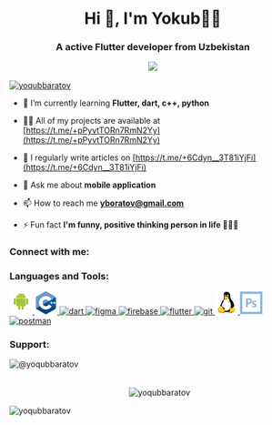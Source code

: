 <h1 align="center">Hi 👋, I'm Yokub✌🏻</h1>
<h3 align="center">A active Flutter developer from Uzbekistan</h3>

<p align="center"> <img 
                     src="https://camo.githubusercontent.com/5ddf73ad3a205111cf8c686f687fc216c2946a75005718c8da5b837ad9de78c9/68747470733a2f2f7468756d62732e6766796361742e636f6d2f4576696c4e657874446576696c666973682d736d616c6c2e676966" width="600"/>  </p>

<p align="left"> <a href="https://github.com/ryo-ma/github-profile-trophy"><img src="https://github-profile-trophy.vercel.app/?username=yoqubbaratov" alt="yoqubbaratov" /></a> </p>

- 🌱 I’m currently learning **Flutter, dart, c++, python**

- 👨‍💻 All of my projects are available at [https://t.me/+pPyvtTORn7RmN2Yy](https://t.me/+pPyvtTORn7RmN2Yy)

- 📝 I regularly write articles on [https://t.me/+6Cdyn__3T81iYjFi](https://t.me/+6Cdyn__3T81iYjFi)

- 💬 Ask me about **mobile application**

- 📫 How to reach me **yboratov@gmail.com**

- ⚡ Fun fact **I'm funny, positive thinking person in life 🙂🙃🙂**

<h3 align="left">Connect with me:</h3>
<p align="left">
</p>

<h3 align="left">Languages and Tools:</h3>
<p align="left"> <a href="https://developer.android.com" target="_blank" rel="noreferrer"> <img src="https://raw.githubusercontent.com/devicons/devicon/master/icons/android/android-original-wordmark.svg" alt="android" width="40" height="40"/> </a> <a href="https://www.w3schools.com/cpp/" target="_blank" rel="noreferrer"> <img src="https://raw.githubusercontent.com/devicons/devicon/master/icons/cplusplus/cplusplus-original.svg" alt="cplusplus" width="40" height="40"/> </a> <a href="https://dart.dev" target="_blank" rel="noreferrer"> <img src="https://www.vectorlogo.zone/logos/dartlang/dartlang-icon.svg" alt="dart" width="40" height="40"/> </a> <a href="https://www.figma.com/" target="_blank" rel="noreferrer"> <img src="https://www.vectorlogo.zone/logos/figma/figma-icon.svg" alt="figma" width="40" height="40"/> </a> <a href="https://firebase.google.com/" target="_blank" rel="noreferrer"> <img src="https://www.vectorlogo.zone/logos/firebase/firebase-icon.svg" alt="firebase" width="40" height="40"/> </a> <a href="https://flutter.dev" target="_blank" rel="noreferrer"> <img src="https://www.vectorlogo.zone/logos/flutterio/flutterio-icon.svg" alt="flutter" width="40" height="40"/> </a> <a href="https://git-scm.com/" target="_blank" rel="noreferrer"> <img src="https://www.vectorlogo.zone/logos/git-scm/git-scm-icon.svg" alt="git" width="40" height="40"/> </a> <a href="https://www.linux.org/" target="_blank" rel="noreferrer"> <img src="https://raw.githubusercontent.com/devicons/devicon/master/icons/linux/linux-original.svg" alt="linux" width="40" height="40"/> </a> <a href="https://www.photoshop.com/en" target="_blank" rel="noreferrer"> <img src="https://raw.githubusercontent.com/devicons/devicon/master/icons/photoshop/photoshop-line.svg" alt="photoshop" width="40" height="40"/> </a> <a href="https://postman.com" target="_blank" rel="noreferrer"> <img src="https://www.vectorlogo.zone/logos/getpostman/getpostman-icon.svg" alt="postman" width="40" height="40"/> </a> </p>

<h3 align="left">Support:</h3>
<p><a href="https://www.buymeacoffee.com/@yoqubbaratov"> <img align="left" src="https://cdn.buymeacoffee.com/buttons/v2/default-yellow.png" height="50" width="210" alt="@yoqubbaratov" /></a></p><br><br>

<p><img align="center" src="https://github-readme-stats.vercel.app/api/top-langs?username=yoqubbaratov&show_icons=true&locale=en&layout=compact" alt="yoqubbaratov" /></p>

<p><img align="center" src="https://github-readme-streak-stats.herokuapp.com/?user=yoqubbaratov&" alt="yoqubbaratov" /></p>
